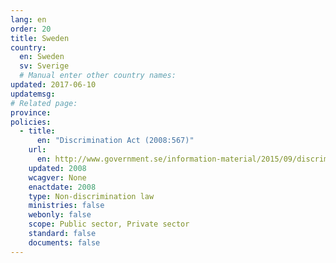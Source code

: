 ```yaml
---
lang: en
order: 20
title: Sweden
country:
  en: Sweden
  sv: Sverige
  # Manual enter other country names:
updated: 2017-06-10
updatemsg:
# Related page:
province:
policies:
  - title:
      en: "Discrimination Act (2008:567)"
    url:
      en: http://www.government.se/information-material/2015/09/discrimination-act-2008567/
    updated: 2008
    wcagver: None
    enactdate: 2008
    type: Non-discrimination law
    ministries: false
    webonly: false
    scope: Public sector, Private sector
    standard: false
    documents: false
---
```


